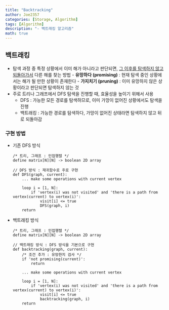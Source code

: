 ```yaml
---
title: "Backtracking"
author: Joe2357
categories: [Storage, Algorithm]
tags: [Algorithm]
description: "- 백트래킹 알고리즘"
math: true
---
```




## 백트래킹

  - 탐색 과정 중 특정 상황에서 이미 해가 아니라고 판단되면, <u>그 이후를 탐색하지 않고 되돌아가서</u> 다른 해를 찾는 방법
        - **유망하다 (promising)** : 현재 탐색 중인 상황에서는 해가 될 만한 상황이 존재한다
        - **가지치기 (pruning)** : 이미 유망하지 않은 상황이라고 판단되면 탐색하지 않는 것
  - 주로 트리나 그래프에서 DFS 탐색을 진행할 때, 효율성을 높이기 위해서 사용
      - DFS : 가능한 모든 경로를 탐색하므로, 이미 가망이 없어진 상황에서도 탐색을 진행
      - 백트래킹 : 가능한 경로를 탐색하다, 가망이 없어진 상태라면 탐색하지 않고 뒤로 되돌아감



### 구현 방법

- 기존 DFS 방식

  ```pseudocode
  /* 트리, 그래프 : 인접행렬 */
  define matrix[N][N] -> boolean 2D array
  
  // DFS 방식 : 재귀함수로 주로 구현
  def DFS(graph, current):
      ... make some operations with current vertex
      
      loop i = [1, N]:
          if 'vertex(i) was not visited' and 'there is a path from vertex(current) to vertex(i)':
              visit[i] <= true
              DFS(graph, i)
      return
  ```

- 백트래킹 방식

  ```pseudocode
  /* 트리, 그래프 : 인접행렬 */
  define matrix[N][N] -> boolean 2D array
  
  // 백트래킹 방식 : DFS 방식을 기본으로 구현
  def backtracking(graph, current):
      /* 조건 추가 : 유망한지 검사 */
      if 'not promising(current)':
          return
          
      ... make some operations with current vertex
      
      loop i = [1, N]:
          if 'vertex(i) was not visited' and 'there is a path from vertex(current) to vertex(i)':
              visit[i] <= true
              backtracking(graph, i)
      return
  ```

  